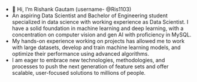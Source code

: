 - 👋 Hi, I’m Rishank Gautam (username- @Ris1103)
- An aspiring Data Scientist and Bachelor of Engineering student specialized in data science with working experience as Data Scientist. I have a solid foundation in machine learning and deep learning, with a concentration on computer vision and gen AI with proficiency in MySQL.
- My hands-on experience working on projects has allowed me to work with large datasets, develop and train machine learning models, and optimize their performance using advanced algorithms.
- I am eager to embrace new technologies, methodologies, and processes to push the next generation of feature sets and offer scalable, user-focused solutions to millions of people.
